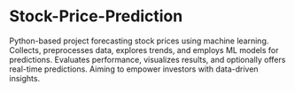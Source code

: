 # Stock-Price-Prediction
Python-based project forecasting stock prices using machine learning. Collects, preprocesses data, explores trends, and employs ML models for predictions. Evaluates performance, visualizes results, and optionally offers real-time predictions. Aiming to empower investors with data-driven insights.
